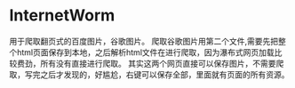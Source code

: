 # InternetWorm
用于爬取翻页式的百度图片，谷歌图片。
爬取谷歌图片用第二个文件,需要先把整个html页面保存到本地，之后解析html文件在进行爬取，因为瀑布式网页加载比较费劲，所有没有直接进行爬取。
其实这两个网页直接可以保存图片，不需要爬取，写完之后才发现的，好尴尬，右键可以保存全部，里面就有页面的所有资源。
